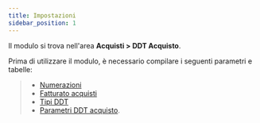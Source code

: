 ```yaml
---
title: Impostazioni
sidebar_position: 1
---
```


Il modulo si trova nell'area **Acquisti > DDT Acquisto**.

Prima di utilizzare il modulo, è necessario compilare i seguenti parametri e tabelle:     
> - [Numerazioni](/docs/configurations/tables/fluentis-numerations)
> - [Fatturato acquisti](/docs/configurations/tables/purchase/purchase-turnover/)
> - [Tipi DDT](/docs/configurations/tables/purchase/purchase-delivery-notes-type)
> - [Parametri DDT acquisto](/docs/configurations/parameters/purchase/purchase-delivery-note-parameters).